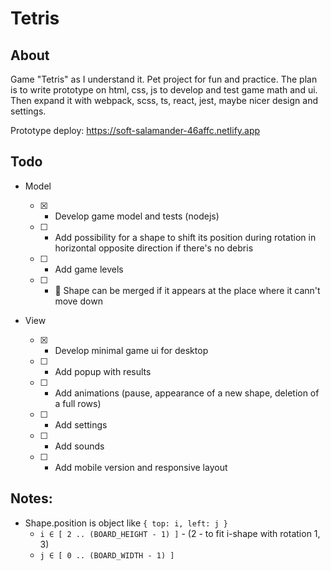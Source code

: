 # Tetris

## About

Game "Tetris" as I understand it. Pet project for fun and practice.
The plan is to write prototype on html, css, js to develop and test game math and ui. Then expand it with webpack, scss, ts, react, jest, maybe nicer design and settings.

Prototype deploy: https://soft-salamander-46affc.netlify.app

## Todo

- Model

  - [x] - Develop game model and tests (nodejs)
  - [ ] - Add possibility for a shape to shift its position during rotation in horizontal opposite direction if there's no debris
  - [ ] - Add game levels
  - [ ] - :bug: Shape can be merged if it appears at the place where it cann't move down

- View
  - [x] - Develop minimal game ui for desktop
  - [ ] - Add popup with results
  - [ ] - Add animations (pause, appearance of a new shape, deletion of a full rows)
  - [ ] - Add settings
  - [ ] - Add sounds
  - [ ] - Add mobile version and responsive layout

## Notes:

- Shape.position is object like `{ top: i, left: j }`
  - `i ∈ [ 2 .. (BOARD_HEIGHT - 1) ]` - (2 - to fit i-shape with rotation 1, 3)
  - `j ∈ [ 0 .. (BOARD_WIDTH - 1) ]`
